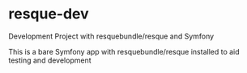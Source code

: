 # resque-dev
Development Project with resquebundle/resque and Symfony 

This is a bare Symfony app with resquebundle/resque installed to aid testing and development
